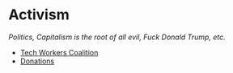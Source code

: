 # Activism

*Politics, Capitalism is the root of all evil, Fuck Donald Trump, etc.*

- [Tech Workers Coalition](https://www.techworkerscoalition.org)
- [Donations](./donations.md)
